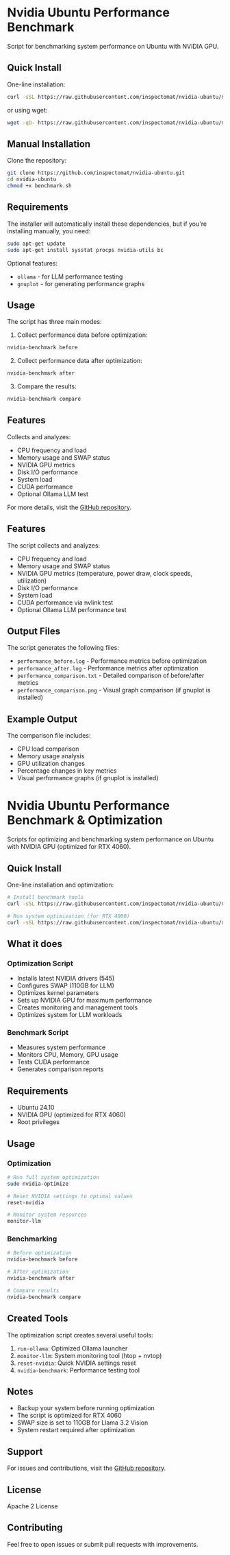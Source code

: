 # Nvidia Ubuntu Performance Benchmark

Script for benchmarking system performance on Ubuntu with NVIDIA GPU.

## Quick Install

One-line installation:
```bash
curl -sSL https://raw.githubusercontent.com/inspectomat/nvidia-ubuntu/main/install.sh | sudo bash
```
or using wget:
```bash
wget -qO- https://raw.githubusercontent.com/inspectomat/nvidia-ubuntu/main/install.sh | sudo bash
```

## Manual Installation

Clone the repository:
```bash
git clone https://github.com/inspectomat/nvidia-ubuntu.git
cd nvidia-ubuntu
chmod +x benchmark.sh
```

## Requirements

The installer will automatically install these dependencies, but if you're installing manually, you need:
```bash
sudo apt-get update
sudo apt-get install sysstat procps nvidia-utils bc
```

Optional features:
- `ollama` - for LLM performance testing
- `gnuplot` - for generating performance graphs

## Usage

The script has three main modes:

1. Collect performance data before optimization:
```bash
nvidia-benchmark before
```

2. Collect performance data after optimization:
```bash
nvidia-benchmark after
```

3. Compare the results:
```bash
nvidia-benchmark compare
```

## Features

Collects and analyzes:
- CPU frequency and load
- Memory usage and SWAP status
- NVIDIA GPU metrics
- Disk I/O performance
- System load
- CUDA performance
- Optional Ollama LLM test

For more details, visit the [GitHub repository](https://github.com/inspectomat/nvidia-ubuntu).

## Features

The script collects and analyzes:
- CPU frequency and load
- Memory usage and SWAP status
- NVIDIA GPU metrics (temperature, power draw, clock speeds, utilization)
- Disk I/O performance
- System load
- CUDA performance via nvlink test
- Optional Ollama LLM performance test

## Output Files

The script generates the following files:
- `performance_before.log` - Performance metrics before optimization
- `performance_after.log` - Performance metrics after optimization
- `performance_comparison.txt` - Detailed comparison of before/after metrics
- `performance_comparison.png` - Visual graph comparison (if gnuplot is installed)

## Example Output

The comparison file includes:
- CPU load comparison
- Memory usage analysis
- GPU utilization changes
- Percentage changes in key metrics
- Visual performance graphs (if gnuplot is installed)


# Nvidia Ubuntu Performance Benchmark & Optimization

Scripts for optimizing and benchmarking system performance on Ubuntu with NVIDIA GPU (optimized for RTX 4060).

## Quick Install

One-line installation and optimization:
```bash
# Install benchmark tools
curl -sSL https://raw.githubusercontent.com/inspectomat/nvidia-ubuntu/main/install.sh | sudo bash

# Run system optimization (for RTX 4060)
curl -sSL https://raw.githubusercontent.com/inspectomat/nvidia-ubuntu/main/optimize.sh | sudo bash
```

## What it does

### Optimization Script
- Installs latest NVIDIA drivers (545)
- Configures SWAP (110GB for LLM)
- Optimizes kernel parameters
- Sets up NVIDIA GPU for maximum performance
- Creates monitoring and management tools
- Optimizes system for LLM workloads

### Benchmark Script
- Measures system performance
- Monitors CPU, Memory, GPU usage
- Tests CUDA performance
- Generates comparison reports

## Requirements

- Ubuntu 24.10
- NVIDIA GPU (optimized for RTX 4060)
- Root privileges

## Usage

### Optimization
```bash
# Run full system optimization
sudo nvidia-optimize

# Reset NVIDIA settings to optimal values
reset-nvidia

# Monitor system resources
monitor-llm
```

### Benchmarking
```bash
# Before optimization
nvidia-benchmark before

# After optimization
nvidia-benchmark after

# Compare results
nvidia-benchmark compare
```

## Created Tools

The optimization script creates several useful tools:

1. `run-ollama`: Optimized Ollama launcher
2. `monitor-llm`: System monitoring tool (htop + nvtop)
3. `reset-nvidia`: Quick NVIDIA settings reset
4. `nvidia-benchmark`: Performance testing tool

## Notes

- Backup your system before running optimization
- The script is optimized for RTX 4060
- SWAP size is set to 110GB for Llama 3.2 Vision
- System restart required after optimization

## Support

For issues and contributions, visit the [GitHub repository](https://github.com/inspectomat/nvidia-ubuntu).



## License

Apache 2 License

## Contributing

Feel free to open issues or submit pull requests with improvements.



